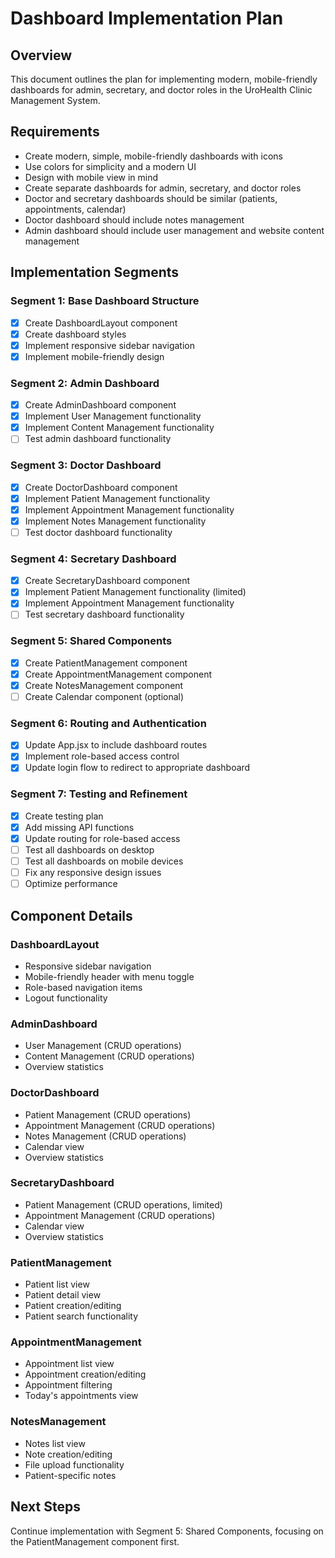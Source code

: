 # Dashboard Implementation Plan

## Overview
This document outlines the plan for implementing modern, mobile-friendly dashboards for admin, secretary, and doctor roles in the UroHealth Clinic Management System.

## Requirements
- Create modern, simple, mobile-friendly dashboards with icons
- Use colors for simplicity and a modern UI
- Design with mobile view in mind
- Create separate dashboards for admin, secretary, and doctor roles
- Doctor and secretary dashboards should be similar (patients, appointments, calendar)
- Doctor dashboard should include notes management
- Admin dashboard should include user management and website content management

## Implementation Segments

### Segment 1: Base Dashboard Structure
- [x] Create DashboardLayout component
- [x] Create dashboard styles
- [x] Implement responsive sidebar navigation
- [x] Implement mobile-friendly design

### Segment 2: Admin Dashboard
- [x] Create AdminDashboard component
- [x] Implement User Management functionality
- [x] Implement Content Management functionality
- [ ] Test admin dashboard functionality

### Segment 3: Doctor Dashboard
- [x] Create DoctorDashboard component
- [x] Implement Patient Management functionality
- [x] Implement Appointment Management functionality
- [x] Implement Notes Management functionality
- [ ] Test doctor dashboard functionality

### Segment 4: Secretary Dashboard
- [x] Create SecretaryDashboard component
- [x] Implement Patient Management functionality (limited)
- [x] Implement Appointment Management functionality
- [ ] Test secretary dashboard functionality

### Segment 5: Shared Components
- [x] Create PatientManagement component
- [x] Create AppointmentManagement component
- [x] Create NotesManagement component
- [ ] Create Calendar component (optional)

### Segment 6: Routing and Authentication
- [x] Update App.jsx to include dashboard routes
- [x] Implement role-based access control
- [x] Update login flow to redirect to appropriate dashboard

### Segment 7: Testing and Refinement
- [x] Create testing plan
- [x] Add missing API functions
- [x] Update routing for role-based access
- [ ] Test all dashboards on desktop
- [ ] Test all dashboards on mobile devices
- [ ] Fix any responsive design issues
- [ ] Optimize performance

## Component Details

### DashboardLayout
- Responsive sidebar navigation
- Mobile-friendly header with menu toggle
- Role-based navigation items
- Logout functionality

### AdminDashboard
- User Management (CRUD operations)
- Content Management (CRUD operations)
- Overview statistics

### DoctorDashboard
- Patient Management (CRUD operations)
- Appointment Management (CRUD operations)
- Notes Management (CRUD operations)
- Calendar view
- Overview statistics

### SecretaryDashboard
- Patient Management (CRUD operations, limited)
- Appointment Management (CRUD operations)
- Calendar view
- Overview statistics

### PatientManagement
- Patient list view
- Patient detail view
- Patient creation/editing
- Patient search functionality

### AppointmentManagement
- Appointment list view
- Appointment creation/editing
- Appointment filtering
- Today's appointments view

### NotesManagement
- Notes list view
- Note creation/editing
- File upload functionality
- Patient-specific notes

## Next Steps
Continue implementation with Segment 5: Shared Components, focusing on the PatientManagement component first.
